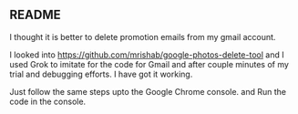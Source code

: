 ## README

I thought it is better to delete promotion emails from my gmail account. 

I looked into https://github.com/mrishab/google-photos-delete-tool and I used Grok to imitate for the code for Gmail and after couple minutes of my trial and debugging efforts. I have got it working.

Just follow the same steps upto the Google Chrome console.
and Run the code in the console.

